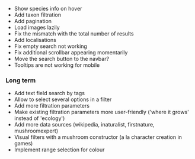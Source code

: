 - Show species info on hover
- Add taxon filtration
- Add pagination
- Load images lazily
- Fix the mismatch with the total number of results
- Add localisations
- Fix empty search not working
- Fix additional scrollbar appearing momentarily
- Move the search button to the navbar?
- Tooltips are not working for mobile
### Long term
- Add text field search by tags
- Allow to select several options in a filter
- Add more filtration parameters
- Make existing filtration parameters more user-friendly ('where it grows' instead of 'ecology')
- Add more data sources (wikipedia, inaturalist, firstnature, mushroomexpert)
- Visual filters with a mushroom constructor (a la character creation in games)
- Implement range selection for colour
